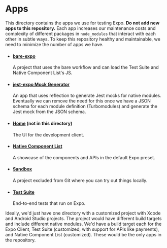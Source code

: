 # Apps

This directory contains the apps we use for testing Expo. **Do not add new apps to this repository.** Each app increases our maintenance costs and complexity of different packages in `node_modules` that interact with each other in subtle ways. To keep this repository healthy and maintainable, we need to minimize the number of apps we have.

- #### [bare-expo](apps/bare-expo)
  A project that uses the bare workflow and can load the Test Suite and Native Component List's JS.
- #### [jest-expo Mock Generator](apps/jest-expo-mock-generator)
  An app that uses reflection to generate Jest mocks for native modules. Eventually we can remove the need for this once we have a JSON schema for each module definition (Turbomodules) and generate the Jest mock from the JSON schema.
- #### [Home](home) (not in this directory)
  The UI for the development client.
- #### [Native Component List](apps/native-component-list)
  A showcase of the components and APIs in the default Expo preset.
- #### [Sandbox](apps/sandbox)
  A project excluded from Git where you can try out things locally.
- #### [Test Suite](apps/test-suite)
  End-to-end tests that run on Expo.

Ideally, we'd just have one directory with a customized project with Xcode and Android Studio projects. The project would have different build targets and include different native modules. We'd have a build target each for the Expo Client, Test Suite (customized, with support for APIs like payments), and Native Component List (customized). These would be the only apps in the repository.
